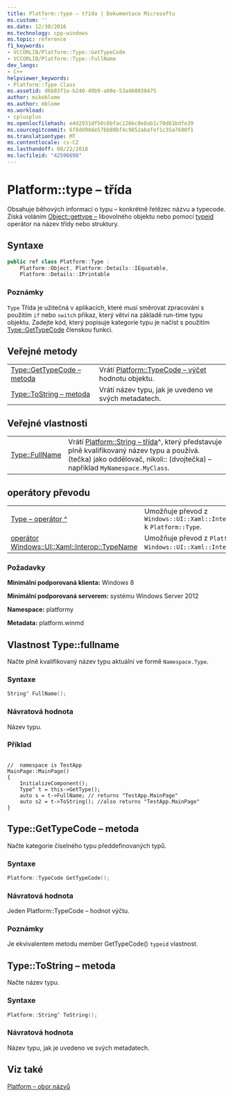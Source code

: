 ```yaml
---
title: Platform::type – třída | Dokumentace Microsoftu
ms.custom: ''
ms.date: 12/30/2016
ms.technology: cpp-windows
ms.topic: reference
f1_keywords:
- VCCORLIB/Platform::Type::GetTypeCode
- VCCORLIB/Platform::Type::FullName
dev_langs:
- C++
helpviewer_keywords:
- Platform::Type Class
ms.assetid: d6b03f1e-b240-49b9-a08e-53a460030475
author: mikeblome
ms.author: mblome
ms.workload:
- cplusplus
ms.openlocfilehash: e4d2931df50c6bfac126bc8e8ab1c70d61bdfe39
ms.sourcegitcommit: 6f8dd98de57bb80bf4c9852abafef1c35a7600f1
ms.translationtype: MT
ms.contentlocale: cs-CZ
ms.lasthandoff: 08/22/2018
ms.locfileid: "42596698"
---
```

# <a name="platformtype-class"></a>Platform::type – třída
Obsahuje běhových informací o typu – konkrétně řetězec názvu a typecode. Získá voláním [Object::gettype –](../cppcx/platform-object-class.md#gettype) libovolného objektu nebo pomocí [typeid](../windows/typeid-cpp-component-extensions.md) operátor na název třídy nebo struktury.  
  
## <a name="syntax"></a>Syntaxe  
  
```cpp  
public ref class Platform::Type :      
    Platform::Object, Platform::Details::IEquatable,
    Platform::Details::IPrintable  
```  
  
### <a name="remarks"></a>Poznámky  
 `Type` Třída je užitečná v aplikacích, které musí směrovat zpracování s použitím `if` nebo `switch` příkaz, který větví na základě run-time typu objektu. Zadejte kód, který popisuje kategorie typu je načíst s použitím [Type::GetTypeCode](#gettypecode) členskou funkci.  
  
## <a name="public-methods"></a>Veřejné metody  
  
|||  
|-|-|  
|[Type::GetTypeCode – metoda](#gettypecode)|Vrátí [Platform::TypeCode – výčet](../cppcx/platform-typecode-enumeration.md) hodnotu objektu.| 
|[Type::ToString – metoda](#tostring)|Vrátí název typu, jak je uvedeno ve svých metadatech.| 

 
## <a name="public-properties"></a>Veřejné vlastnosti  
  
|||  
|-|-|  
|[Type::FullName](#fullname)|Vrátí [Platform::String – třída](../cppcx/platform-string-class.md)^, který představuje plně kvalifikovaný název typu a používá. (tečka) jako oddělovač, nikoli:: (dvojtečka) – například `MyNamespace.MyClass`.|  
  
## <a name="conversion-operators"></a>operátory převodu  
  
|||  
|-|-|  
|[Type – operátor ^](../cppcx/operator-type-hat.md)|Umožňuje převod z `Windows::UI::Xaml::Interop::TypeName` k `Platform::Type`.|  
|[operátor Windows::UI::Xaml::Interop::TypeName](../cppcx/operator-windows-ui-xaml-interop-typename.md)|Umožňuje převod z `Platform::Type` k `Windows::UI::Xaml::Interop::TypeName`.|  
  
### <a name="requirements"></a>Požadavky  
 **Minimální podporovaná klienta:** Windows 8  
  
 **Minimální podporovaná serverem:** systému Windows Server 2012  
  
 **Namespace:** platformy  
  
 **Metadata:** platform.winmd  

 
## <a name="fullname"></a> Vlastnost Type::fullname
Načte plně kvalifikovaný název typu aktuální ve formě `Namespace.Type`.  
  
### <a name="syntax"></a>Syntaxe  
  
```cpp  
String^ FullName();  
```  
  
### <a name="return-value"></a>Návratová hodnota  
 Název typu.  
### <a name="example"></a>Příklad  
  
```  
  
//  namespace is TestApp  
MainPage::MainPage()  
{  
    InitializeComponent();  
    Type^ t = this->GetType();  
    auto s = t->FullName; // returns "TestApp.MainPage"  
    auto s2 = t->ToString(); //also returns "TestApp.MainPage"  
}  
```  
  


## <a name="gettypecode"></a> Type::GetTypeCode – metoda
Načte kategorie číselného typu předdefinovaných typů.  
  
### <a name="syntax"></a>Syntaxe  
  
```cpp  
Platform::TypeCode GetTypeCode();  
```  
  
### <a name="return-value"></a>Návratová hodnota  
 Jeden Platform::TypeCode – hodnot výčtu.  
  
### <a name="remarks"></a>Poznámky  
 Je ekvivalentem metodu member GetTypeCode() `typeid` vlastnost.

## <a name="tostring"></a> Type::ToString – metoda
Načte název typu.  
  
### <a name="syntax"></a>Syntaxe  
  
```cpp  
Platform::String^ ToString();  
```  
  
### <a name="return-value"></a>Návratová hodnota  
 Název typu, jak je uvedeno ve svých metadatech.    
  
## <a name="see-also"></a>Viz také  
 [Platform – obor názvů](../cppcx/platform-namespace-c-cx.md)